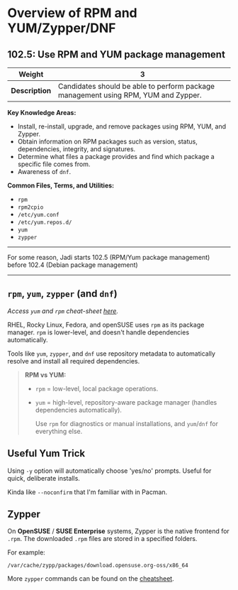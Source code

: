 # Overview of RPM and YUM/Zypper/DNF

## 102.5: Use RPM and YUM package management

| **Weight**      | **3**                                                                              |
| --------------- | ---------------------------------------------------------------------------------- |
| **Description** | Candidates should be able to perform package management using RPM, YUM and Zypper. |

**Key Knowledge Areas:**
- Install, re-install, upgrade, and remove packages using RPM, YUM, and Zypper.
- Obtain information on RPM packages such as version, status, dependencies, integrity, and signatures.
- Determine what files a package provides and find which package a specific file comes from.
- Awareness of `dnf`.

**Common Files, Terms, and Utilities:**

- `rpm`
- `rpm2cpio`
- `/etc/yum.conf`
- `/etc/yum.repos.d/`
- `yum`
- `zypper`

---

For some reason, Jadi starts 102.5 (RPM/Yum package management) before 102.4 (Debian package management)

---
## `rpm`, `yum`, `zypper` (and `dnf`)

*Access `yum` and `rpm` cheat-sheet [here](yum-zypper-cheatsheet.md).*

RHEL, Rocky Linux, Fedora, and openSUSE uses `rpm` as its package manager. `rpm` is lower-level, and doesn't handle dependencies automatically. 

Tools like `yum`, `zypper`, and `dnf` use repository metadata to automatically resolve and install all required dependencies.

> **RPM vs YUM:**
> 
> - `rpm` = low-level, local package operations.
> - `yum` = high-level, repository-aware package manager (handles dependencies automatically).  
> 
>     Use `rpm` for diagnostics or manual installations, and `yum`/`dnf` for everything else.


## Useful Yum Trick
Using `-y` option will automatically choose 'yes/no' prompts. Useful for quick, deliberate installs.

Kinda like `--noconfirm` that I'm familiar with in Pacman.



## Zypper
On **OpenSUSE** / **SUSE Enterprise** systems, Zypper is the native frontend for `.rpm`. The downloaded `.rpm` files are stored in a specified folders. 

For example:
```
/var/cache/zypp/packages/download.opensuse.org-oss/x86_64
```

More `zypper` commands can be found on the [cheatsheet](/References/yum-zypper-cheatsheet.md#-comparison-zypper-vs-dnf--yum).